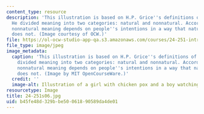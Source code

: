 ```yaml
---
content_type: resource
description: 'This illustration is based on H.P. Grice''s definitions of meaning.
  He divided meaning into two categories: natural and nonnatural. According to Grice,
  nonnatural meaning depends on people''s intentions in a way that natural meaning
  does not. (Image courtesy of OCW.)'
file: https://ol-ocw-studio-app-qa.s3.amazonaws.com/courses/24-251-introduction-to-philosophy-of-language-spring-2006/b45fe48d329bbe50061890589da4de01_24-251s06.jpg
file_type: image/jpeg
image_metadata:
  caption: 'This illustration is based on H.P. Grice''s definitions of meaning. He
    divided meaning into two categories: natural and nonnatural. According to Grice,
    nonnatural meaning depends on people''s intentions in a way that natural meaning
    does not. (Image by MIT OpenCourseWare.)'
  credit: ''
  image-alt: Illustration of a girl with chicken pox and a boy watching a clock.
resourcetype: Image
title: 24-251s06.jpg
uid: b45fe48d-329b-be50-0618-90589da4de01
---
```

